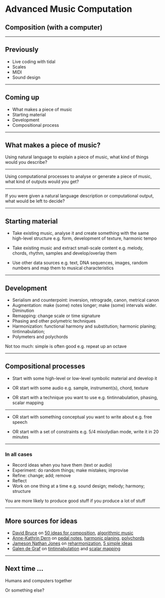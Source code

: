 # Advanced Music Computation

## Composition (with a computer)

---

## Previously

- Live coding with tidal
- Scales
- MIDI
- Sound design

---

## Coming up

- What makes a piece of music
- Starting material
- Development
- Compositional process

---

## What makes a piece of music?

Using natural language to explain a piece of music, what kind of things would you describe?

---

Using computational processes to analyse or generate a piece of music, what kind of outputs would you get?

---

If you were given a natural language description or computational output, what would be left to decide?

---

## Starting material

- Take existing music, analyse it and create something with the same high-level structure e.g. form, development of texture, harmonic tempo

- Take existing music and extract small-scale content e.g. melody, chords, rhythm, samples and develop/overlay them

- Use other data sources e.g. text, DNA sequences, images, random numbers and map them to musical characteristics

---

## Development

- Serialism and counterpoint: inversion, retrograde, canon, metrical canon
- Augmentation: make (some) notes longer; make (some) intervals wider. Diminution
- Remapping: change scale or time signature
- Phasing and other polymetric techniques
- Harmonization: functional harmony and substitution; harmonic planing; tintinnabulation; 
- Polymeters and polychords

Not too much: simple is often good e.g. repeat up an octave

--- 

## Compositional processes

- Start with some high-level or low-level symbolic material and develop it

- OR start with some audio e.g. sample, instrument(s), chord, texture

- OR start with a technique you want to use e.g. tintinnabulation, phasing, scalar mapping

---

- OR start with something conceptual you want to write about e.g. free speech

- OR start with a set of constraints e.g. 5/4 mixolydian mode, write it in 20 minutes

---

### In all cases

- Record ideas when you have them (text or audio)
- Experiment: do random things; make mistakes; improvise
- Refine: change; add; remove
- Reflect
- Work on one thing at a time e.g. sound design; melody; harmony; structure

You are more likely to produce good stuff if you produce a lot of stuff

  ---

## More sources for ideas

- [David Bruce](https://www.youtube.com/@DBruce) on [50 ideas for composition](https://youtu.be/NdSHTY-GXLk?si=JnPn76OM9ryi1gQJ), [algorithmic music](https://youtu.be/X0-zuS_62wc?si=oGbqBhVloMcI5maO)
- [Anne-Kathrin Dern](https://www.youtube.com/channel/UCBqvaJfJ8nfP58vyzLMDSaA) on [pedal notes](https://youtu.be/3FUzkzgcrio?si=mCB6z7j7oy6QOGu5), [harmonic planing](https://youtu.be/tDPLt9u7gQ8?si=5bFnL96-7TGL15VW), [polychords](https://youtu.be/QLCxUgo-6bk?si=x0lmDh3iqgTNjkvh)
- [Jameson Nathan Jones](https://www.youtube.com/@JamesonNathanJones) on [reharmonization](https://www.youtube.com/watch?v=NPoBzi_ZZvI), [5 simple ideas](https://youtu.be/Zd_sbC5bnCA?si=eI7PlclTZFY2oksV)
- [Galen de Graf](https://www.youtube.com/@GalenDeGraf) on [tintinnabulation](https://youtu.be/3u903Z0_Zzc?si=4vi7quT6vLsCeHWi) and [scalar mapping](https://youtu.be/Ve-ASqMnT6U?si=FE1OIEGk9IjS8ccv)

--- 

## Next time ...

Humans and computers together

Or something else?